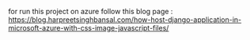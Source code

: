 for run this project on azure follow this blog page :
https://blog.harpreetsinghbansal.com/how-host-django-application-in-microsoft-azure-with-css-image-javascript-files/
